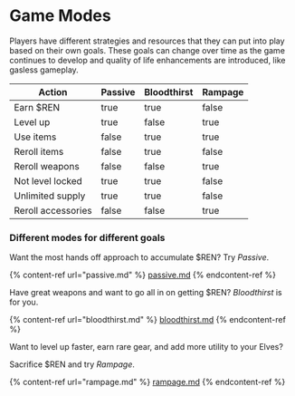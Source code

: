 # Game Modes

Players have different strategies and resources that they can put into play based on their own goals. These goals can change over time as the game continues to develop and quality of life enhancements are introduced, like gasless gameplay.

<table><thead><tr><th>Action</th><th data-type="checkbox">Passive</th><th data-type="checkbox">Bloodthirst</th><th data-type="checkbox">Rampage</th></tr></thead><tbody><tr><td>Earn $REN</td><td>true</td><td>true</td><td>false</td></tr><tr><td>Level up</td><td>true</td><td>false</td><td>true</td></tr><tr><td>Use items</td><td>false</td><td>true</td><td>true</td></tr><tr><td>Reroll items</td><td>false</td><td>true</td><td>false</td></tr><tr><td>Reroll weapons</td><td>false</td><td>false</td><td>true</td></tr><tr><td>Not level locked</td><td>true</td><td>true</td><td>false</td></tr><tr><td>Unlimited supply</td><td>true</td><td>true</td><td>false</td></tr><tr><td>Reroll accessories</td><td>false</td><td>false</td><td>true</td></tr></tbody></table>

### Different modes for different goals

Want the most hands off approach to accumulate $REN? Try _Passive_.

{% content-ref url="passive.md" %}
[passive.md](passive.md)
{% endcontent-ref %}

Have great weapons and want to go all in on getting $REN? _Bloodthirst_ is for you.

{% content-ref url="bloodthirst.md" %}
[bloodthirst.md](bloodthirst.md)
{% endcontent-ref %}

Want to level up faster, earn rare gear, and add more utility to your Elves?

Sacrifice $REN and try _Rampage_.

{% content-ref url="rampage.md" %}
[rampage.md](rampage.md)
{% endcontent-ref %}
